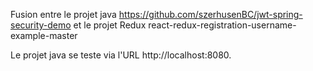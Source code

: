 Fusion entre le projet java https://github.com/szerhusenBC/jwt-spring-security-demo et le projet Redux react-redux-registration-username-example-master

Le projet java se teste via l'URL http://localhost:8080. 
